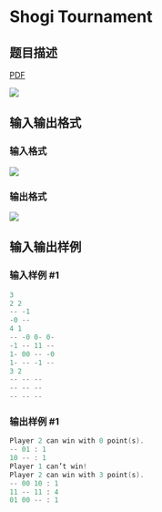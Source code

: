 # Shogi Tournament

## 题目描述

[problemUrl]: https://uva.onlinejudge.org/index.php?option=com_onlinejudge&Itemid=8&category=15&page=show_problem&problem=1321

[PDF](https://uva.onlinejudge.org/external/103/p10380.pdf)

![](https://cdn.luogu.com.cn/upload/vjudge_pic/UVA10380/ca27eb104d03efdac6da11ff163faa5510a93c72.png)

## 输入输出格式

### 输入格式

![](https://cdn.luogu.com.cn/upload/vjudge_pic/UVA10380/95c6e8584579e71e066f39dd79ab8bc890ea47ad.png)

### 输出格式

![](https://cdn.luogu.com.cn/upload/vjudge_pic/UVA10380/bb863b59f3567214acb99f95fdc70ffcf9e1768b.png)

## 输入输出样例

### 输入样例 #1

```cpp
3
2 2
-- -1
-0 --
4 1
-- -0 0- 0-
-1 -- 11 --
1- 00 -- -0
1- -- -1 --
3 2
-- -- --
-- -- --
-- -- --
```


### 输出样例 #1

```cpp
Player 2 can win with 0 point(s).
-- 01 : 1
10 -- : 1
Player 1 can’t win!
Player 2 can win with 3 point(s).
-- 00 10 : 1
11 -- 11 : 4
01 00 -- : 1
```


